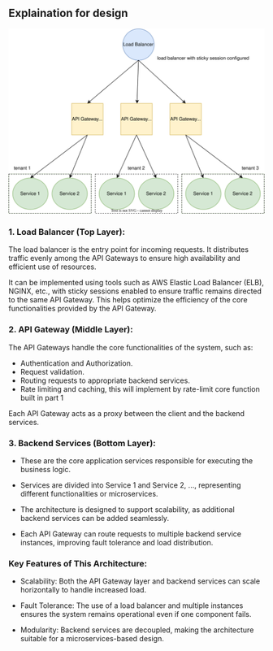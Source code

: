 ## Explaination for design

![API Gateway Architecture](./api-gateway-high-level-design.svg)

### 1. Load Balancer (Top Layer):
The load balancer is the entry point for incoming requests. It distributes traffic evenly among the API Gateways to ensure high availability and efficient use of resources.

It can be implemented using tools such as AWS Elastic Load Balancer (ELB), NGINX, etc., with sticky sessions enabled to ensure traffic remains directed to the same API Gateway. This helps optimize the efficiency of the core functionalities provided by the API Gateway.

### 2. API Gateway (Middle Layer):
The API Gateways handle the core functionalities of the system, such as:

- Authentication and Authorization.
- Request validation.
- Routing requests to appropriate backend services.
- Rate limiting and caching, this will implement by rate-limit core function built in part 1

Each API Gateway acts as a proxy between the client and the backend services.

### 3. Backend Services (Bottom Layer):
- These are the core application services responsible for executing the business logic.

- Services are divided into Service 1 and Service 2, ..., representing different functionalities or microservices.

- The architecture is designed to support scalability, as additional backend services can be added seamlessly.

- Each API Gateway can route requests to multiple backend service instances, improving fault tolerance and load distribution.

### Key Features of This Architecture:
- Scalability: Both the API Gateway layer and backend services can scale horizontally to handle increased load.

- Fault Tolerance: The use of a load balancer and multiple instances ensures the system remains operational even if one component fails.

- Modularity: Backend services are decoupled, making the architecture suitable for a microservices-based design.